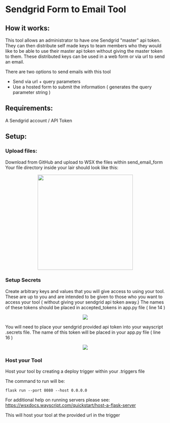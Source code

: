 # Sendgrid Form to Email Tool

## How it works:
This tool allows an administrator to have one Sendgrid "master" api token.
They can then distribute self made keys to team members who they would like to be able to use their master api token without giving the master token to them.
These distributed keys can be used in a web form or via url to send an email.

There are two options to send emails with this tool
<ul>
<li>Send via url + query parameters</li>
<li>Use a hosted form to submit the information ( generates the query parameter string )</li>
</ul>

## Requirements:
A Sendgrid account / API Token 

## Setup:
### Upload files:
Download from GitHub and upload to WSX the files within send_email_form
Your file directory inside your lair should look like this:
<p align="center">
  <img width="300" src="https://raw.githubusercontent.com/wayscript/wsx_tools/master/static/sendgrid/sendgrid_send_email_form_directory.jpg" />
</p>

### Setup Secrets
Create arbitrary keys and values that you will give access to using your tool.
These are up to you and are intended to be given to those who you want to access your tool ( without giving your sendgrid api token away.)
The names of these tokens should be placed in accepted_tokens in app.py file ( line 14 )
<p align="center">
  <img src="https://raw.githubusercontent.com/wayscript/wsx_tools/master/static/sendgrid/secrets_sendgrid_form.jpg" />
</p>

You will need to place your sendgrid provided api token into your wayscript .secrets file.
The name of this token will be placed in your app.py file ( line 16 )
<p align="center">
  <img src="https://raw.githubusercontent.com/wayscript/wsx_tools/master/static/sendgrid/example_tokens.jpg" />
</p>

### Host your Tool
Host your tool by creating a deploy trigger within your .triggers file

The command to run will be:
```
flask run --port 8080 --host 0.0.0.0
```
For additional help on running servers please see:
https://wsxdocs.wayscript.com/quickstart/host-a-flask-server

This will host your tool at the provided url in the trigger
